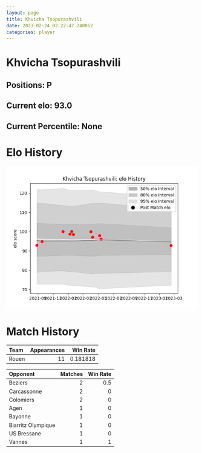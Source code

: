 ```yaml
---  
layout: page  
title: Khvicha Tsopurashvili  
date: 2023-02-24 02:22:47.240052  
categories: player  
---
```

# Khvicha Tsopurashvili

## Positions: P

## Current elo: 93.0

## Current Percentile: None

# Elo History


![elo history](history_KhvichaTsopurashvili.png)
# Match History


| Team   |   Appearances |   Win Rate |
|:-------|--------------:|-----------:|
| Rouen  |            11 |   0.181818 |

| Opponent           |   Matches |   Win Rate |
|:-------------------|----------:|-----------:|
| Beziers            |         2 |        0.5 |
| Carcassonne        |         2 |        0   |
| Colomiers          |         2 |        0   |
| Agen               |         1 |        0   |
| Bayonne            |         1 |        0   |
| Biarritz Olympique |         1 |        0   |
| US Bressane        |         1 |        0   |
| Vannes             |         1 |        1   |